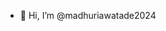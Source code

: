 - 👋 Hi, I’m @madhuriawatade2024

<!---
madhuriawatade2024/madhuriawatade2024 is a ✨ special ✨ repository because its `README.md` (this file) appears on your GitHub profile.
You can click the Preview link to take a look at your changes.
--->
